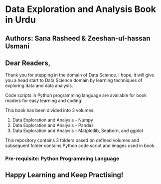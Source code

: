 # Data Exploration and Analysis Book in Urdu 
## Authors: Sana Rasheed & Zeeshan-ul-hassan Usmani

## Dear Readers,

Thank you for stepping in the domain of Data Science. I hope, it will give you a head start to Data Science domain by learning techniques of exploring data and data analysis.

Code scripts in Python programming language are available for book readers for easy learning and coding.

This book has been divided into 3 volumes:
1. Data Exploration and Analysis - Numpy
2. Data Exploration and Analysis - Pandas
3. Data Exploration and Analysis - Matplotlib, Seaborn, and ggplot

This repository contains 3 folders based on defined volumes and subsequent folder contains Python code script and images used in book.


### Pre-requisite: Python Programming Language

## Happy Learning and Keep Practising!

